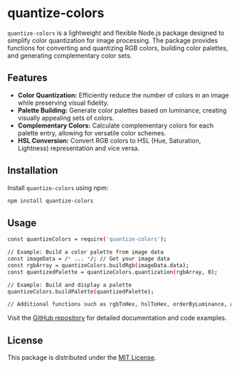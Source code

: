 # quantize-colors

`quantize-colors` is a lightweight and flexible Node.js package designed to simplify color quantization for image processing. The package provides functions for converting and quantizing RGB colors, building color palettes, and generating complementary color sets.

## Features

- **Color Quantization:** Efficiently reduce the number of colors in an image while preserving visual fidelity.
- **Palette Building:** Generate color palettes based on luminance, creating visually appealing sets of colors.
- **Complementary Colors:** Calculate complementary colors for each palette entry, allowing for versatile color schemes.
- **HSL Conversion:** Convert RGB colors to HSL (Hue, Saturation, Lightness) representation and vice versa.

## Installation

Install `quantize-colors` using npm:

```bash
npm install quantize-colors
```

## Usage

```bash
const quantizeColors = require('quantize-colors');

// Example: Build a color palette from image data
const imageData = /* ... */; // Get your image data
const rgbArray = quantizeColors.buildRgb(imageData.data);
const quantizedPalette = quantizeColors.quantization(rgbArray, 0);

// Example: Build and display a palette
quantizeColors.buildPalette(quantizedPalette);

// Additional functions such as rgbToHex, hslToHex, orderByLuminance, and more are available for advanced color processing.
```

Visit the [GitHub repository](#) for detailed documentation and code examples.

## License

This package is distributed under the [MIT License](#).
